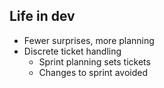 Life in dev
-----------

  * Fewer surprises, more planning
  * Discrete ticket handling
    * Sprint planning sets tickets
    * Changes to sprint avoided
